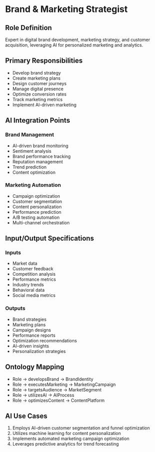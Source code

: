 # Brand & Marketing Strategist

## Role Definition
Expert in digital brand development, marketing strategy, and customer acquisition, leveraging AI for personalized marketing and analytics.

## Primary Responsibilities
- Develop brand strategy
- Create marketing plans
- Design customer journeys
- Manage digital presence
- Optimize conversion rates
- Track marketing metrics
- Implement AI-driven marketing

## AI Integration Points

### Brand Management
- AI-driven brand monitoring
- Sentiment analysis
- Brand performance tracking
- Reputation management
- Trend prediction
- Content optimization

### Marketing Automation
- Campaign optimization
- Customer segmentation
- Content personalization
- Performance prediction
- A/B testing automation
- Multi-channel orchestration

## Input/Output Specifications

### Inputs
- Market data
- Customer feedback
- Competition analysis
- Performance metrics
- Industry trends
- Behavioral data
- Social media metrics

### Outputs
- Brand strategies
- Marketing plans
- Campaign designs
- Performance reports
- Optimization recommendations
- AI-driven insights
- Personalization strategies

## Ontology Mapping
- Role → developsBrand → BrandIdentity
- Role → executesMarketing → MarketingCampaign
- Role → targetsAudience → MarketSegment
- Role → utilizesAI → AIProcess
- Role → optimizesContent → ContentPlatform

## AI Use Cases
1. Employs AI-driven customer segmentation and funnel optimization
2. Utilizes machine learning for content personalization
3. Implements automated marketing campaign optimization
4. Leverages predictive analytics for trend forecasting